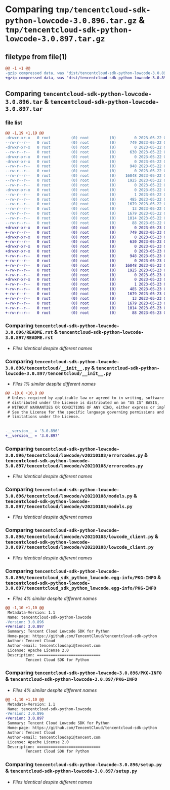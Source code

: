 # Comparing `tmp/tencentcloud-sdk-python-lowcode-3.0.896.tar.gz` & `tmp/tencentcloud-sdk-python-lowcode-3.0.897.tar.gz`

## filetype from file(1)

```diff
@@ -1 +1 @@
-gzip compressed data, was "dist/tencentcloud-sdk-python-lowcode-3.0.896.tar", last modified: Mon May 22 00:26:52 2023, max compression
+gzip compressed data, was "dist/tencentcloud-sdk-python-lowcode-3.0.897.tar", last modified: Tue May 23 02:26:10 2023, max compression
```

## Comparing `tencentcloud-sdk-python-lowcode-3.0.896.tar` & `tencentcloud-sdk-python-lowcode-3.0.897.tar`

### file list

```diff
@@ -1,19 +1,19 @@
-drwxr-xr-x   0 root         (0) root         (0)        0 2023-05-22 00:26:52.000000 tencentcloud-sdk-python-lowcode-3.0.896/
--rw-r--r--   0 root         (0) root         (0)      749 2023-05-22 00:26:52.000000 tencentcloud-sdk-python-lowcode-3.0.896/README.rst
-drwxr-xr-x   0 root         (0) root         (0)        0 2023-05-22 00:26:52.000000 tencentcloud-sdk-python-lowcode-3.0.896/tencentcloud/
--rw-r--r--   0 root         (0) root         (0)      630 2023-05-22 00:26:52.000000 tencentcloud-sdk-python-lowcode-3.0.896/tencentcloud/__init__.py
-drwxr-xr-x   0 root         (0) root         (0)        0 2023-05-22 00:26:52.000000 tencentcloud-sdk-python-lowcode-3.0.896/tencentcloud/lowcode/
-drwxr-xr-x   0 root         (0) root         (0)        0 2023-05-22 00:26:52.000000 tencentcloud-sdk-python-lowcode-3.0.896/tencentcloud/lowcode/v20210108/
--rw-r--r--   0 root         (0) root         (0)      948 2023-05-22 00:26:52.000000 tencentcloud-sdk-python-lowcode-3.0.896/tencentcloud/lowcode/v20210108/errorcodes.py
--rw-r--r--   0 root         (0) root         (0)        0 2023-05-22 00:26:52.000000 tencentcloud-sdk-python-lowcode-3.0.896/tencentcloud/lowcode/v20210108/__init__.py
--rw-r--r--   0 root         (0) root         (0)    16048 2023-05-22 00:26:52.000000 tencentcloud-sdk-python-lowcode-3.0.896/tencentcloud/lowcode/v20210108/models.py
--rw-r--r--   0 root         (0) root         (0)     1925 2023-05-22 00:26:52.000000 tencentcloud-sdk-python-lowcode-3.0.896/tencentcloud/lowcode/v20210108/lowcode_client.py
--rw-r--r--   0 root         (0) root         (0)        0 2023-05-22 00:26:52.000000 tencentcloud-sdk-python-lowcode-3.0.896/tencentcloud/lowcode/__init__.py
-drwxr-xr-x   0 root         (0) root         (0)        0 2023-05-22 00:26:52.000000 tencentcloud-sdk-python-lowcode-3.0.896/tencentcloud_sdk_python_lowcode.egg-info/
--rw-r--r--   0 root         (0) root         (0)        1 2023-05-22 00:26:52.000000 tencentcloud-sdk-python-lowcode-3.0.896/tencentcloud_sdk_python_lowcode.egg-info/dependency_links.txt
--rw-r--r--   0 root         (0) root         (0)      485 2023-05-22 00:26:52.000000 tencentcloud-sdk-python-lowcode-3.0.896/tencentcloud_sdk_python_lowcode.egg-info/SOURCES.txt
--rw-r--r--   0 root         (0) root         (0)     1679 2023-05-22 00:26:52.000000 tencentcloud-sdk-python-lowcode-3.0.896/tencentcloud_sdk_python_lowcode.egg-info/PKG-INFO
--rw-r--r--   0 root         (0) root         (0)       13 2023-05-22 00:26:52.000000 tencentcloud-sdk-python-lowcode-3.0.896/tencentcloud_sdk_python_lowcode.egg-info/top_level.txt
--rw-r--r--   0 root         (0) root         (0)     1679 2023-05-22 00:26:52.000000 tencentcloud-sdk-python-lowcode-3.0.896/PKG-INFO
--rw-r--r--   0 root         (0) root         (0)     1014 2023-05-22 00:26:52.000000 tencentcloud-sdk-python-lowcode-3.0.896/setup.py
--rw-r--r--   0 root         (0) root         (0)       88 2023-05-22 00:26:52.000000 tencentcloud-sdk-python-lowcode-3.0.896/setup.cfg
+drwxr-xr-x   0 root         (0) root         (0)        0 2023-05-23 02:26:10.000000 tencentcloud-sdk-python-lowcode-3.0.897/
+-rw-r--r--   0 root         (0) root         (0)      749 2023-05-23 02:26:10.000000 tencentcloud-sdk-python-lowcode-3.0.897/README.rst
+drwxr-xr-x   0 root         (0) root         (0)        0 2023-05-23 02:26:10.000000 tencentcloud-sdk-python-lowcode-3.0.897/tencentcloud/
+-rw-r--r--   0 root         (0) root         (0)      630 2023-05-23 02:26:10.000000 tencentcloud-sdk-python-lowcode-3.0.897/tencentcloud/__init__.py
+drwxr-xr-x   0 root         (0) root         (0)        0 2023-05-23 02:26:10.000000 tencentcloud-sdk-python-lowcode-3.0.897/tencentcloud/lowcode/
+drwxr-xr-x   0 root         (0) root         (0)        0 2023-05-23 02:26:10.000000 tencentcloud-sdk-python-lowcode-3.0.897/tencentcloud/lowcode/v20210108/
+-rw-r--r--   0 root         (0) root         (0)      948 2023-05-23 02:26:10.000000 tencentcloud-sdk-python-lowcode-3.0.897/tencentcloud/lowcode/v20210108/errorcodes.py
+-rw-r--r--   0 root         (0) root         (0)        0 2023-05-23 02:26:10.000000 tencentcloud-sdk-python-lowcode-3.0.897/tencentcloud/lowcode/v20210108/__init__.py
+-rw-r--r--   0 root         (0) root         (0)    16048 2023-05-23 02:26:10.000000 tencentcloud-sdk-python-lowcode-3.0.897/tencentcloud/lowcode/v20210108/models.py
+-rw-r--r--   0 root         (0) root         (0)     1925 2023-05-23 02:26:10.000000 tencentcloud-sdk-python-lowcode-3.0.897/tencentcloud/lowcode/v20210108/lowcode_client.py
+-rw-r--r--   0 root         (0) root         (0)        0 2023-05-23 02:26:10.000000 tencentcloud-sdk-python-lowcode-3.0.897/tencentcloud/lowcode/__init__.py
+drwxr-xr-x   0 root         (0) root         (0)        0 2023-05-23 02:26:10.000000 tencentcloud-sdk-python-lowcode-3.0.897/tencentcloud_sdk_python_lowcode.egg-info/
+-rw-r--r--   0 root         (0) root         (0)        1 2023-05-23 02:26:10.000000 tencentcloud-sdk-python-lowcode-3.0.897/tencentcloud_sdk_python_lowcode.egg-info/dependency_links.txt
+-rw-r--r--   0 root         (0) root         (0)      485 2023-05-23 02:26:10.000000 tencentcloud-sdk-python-lowcode-3.0.897/tencentcloud_sdk_python_lowcode.egg-info/SOURCES.txt
+-rw-r--r--   0 root         (0) root         (0)     1679 2023-05-23 02:26:10.000000 tencentcloud-sdk-python-lowcode-3.0.897/tencentcloud_sdk_python_lowcode.egg-info/PKG-INFO
+-rw-r--r--   0 root         (0) root         (0)       13 2023-05-23 02:26:10.000000 tencentcloud-sdk-python-lowcode-3.0.897/tencentcloud_sdk_python_lowcode.egg-info/top_level.txt
+-rw-r--r--   0 root         (0) root         (0)     1679 2023-05-23 02:26:10.000000 tencentcloud-sdk-python-lowcode-3.0.897/PKG-INFO
+-rw-r--r--   0 root         (0) root         (0)     1014 2023-05-23 02:26:10.000000 tencentcloud-sdk-python-lowcode-3.0.897/setup.py
+-rw-r--r--   0 root         (0) root         (0)       88 2023-05-23 02:26:10.000000 tencentcloud-sdk-python-lowcode-3.0.897/setup.cfg
```

### Comparing `tencentcloud-sdk-python-lowcode-3.0.896/README.rst` & `tencentcloud-sdk-python-lowcode-3.0.897/README.rst`

 * *Files identical despite different names*

### Comparing `tencentcloud-sdk-python-lowcode-3.0.896/tencentcloud/__init__.py` & `tencentcloud-sdk-python-lowcode-3.0.897/tencentcloud/__init__.py`

 * *Files 1% similar despite different names*

```diff
@@ -10,8 +10,8 @@
 # Unless required by applicable law or agreed to in writing, software
 # distributed under the License is distributed on an "AS IS" BASIS,
 # WITHOUT WARRANTIES OR CONDITIONS OF ANY KIND, either express or implied.
 # See the License for the specific language governing permissions and
 # limitations under the License.
 
 
-__version__ = '3.0.896'
+__version__ = '3.0.897'
```

### Comparing `tencentcloud-sdk-python-lowcode-3.0.896/tencentcloud/lowcode/v20210108/errorcodes.py` & `tencentcloud-sdk-python-lowcode-3.0.897/tencentcloud/lowcode/v20210108/errorcodes.py`

 * *Files identical despite different names*

### Comparing `tencentcloud-sdk-python-lowcode-3.0.896/tencentcloud/lowcode/v20210108/models.py` & `tencentcloud-sdk-python-lowcode-3.0.897/tencentcloud/lowcode/v20210108/models.py`

 * *Files identical despite different names*

### Comparing `tencentcloud-sdk-python-lowcode-3.0.896/tencentcloud/lowcode/v20210108/lowcode_client.py` & `tencentcloud-sdk-python-lowcode-3.0.897/tencentcloud/lowcode/v20210108/lowcode_client.py`

 * *Files identical despite different names*

### Comparing `tencentcloud-sdk-python-lowcode-3.0.896/tencentcloud_sdk_python_lowcode.egg-info/PKG-INFO` & `tencentcloud-sdk-python-lowcode-3.0.897/tencentcloud_sdk_python_lowcode.egg-info/PKG-INFO`

 * *Files 4% similar despite different names*

```diff
@@ -1,10 +1,10 @@
 Metadata-Version: 1.1
 Name: tencentcloud-sdk-python-lowcode
-Version: 3.0.896
+Version: 3.0.897
 Summary: Tencent Cloud Lowcode SDK for Python
 Home-page: https://github.com/TencentCloud/tencentcloud-sdk-python
 Author: Tencent Cloud
 Author-email: tencentcloudapi@tencent.com
 License: Apache License 2.0
 Description: ============================
         Tencent Cloud SDK for Python
```

### Comparing `tencentcloud-sdk-python-lowcode-3.0.896/PKG-INFO` & `tencentcloud-sdk-python-lowcode-3.0.897/PKG-INFO`

 * *Files 4% similar despite different names*

```diff
@@ -1,10 +1,10 @@
 Metadata-Version: 1.1
 Name: tencentcloud-sdk-python-lowcode
-Version: 3.0.896
+Version: 3.0.897
 Summary: Tencent Cloud Lowcode SDK for Python
 Home-page: https://github.com/TencentCloud/tencentcloud-sdk-python
 Author: Tencent Cloud
 Author-email: tencentcloudapi@tencent.com
 License: Apache License 2.0
 Description: ============================
         Tencent Cloud SDK for Python
```

### Comparing `tencentcloud-sdk-python-lowcode-3.0.896/setup.py` & `tencentcloud-sdk-python-lowcode-3.0.897/setup.py`

 * *Files identical despite different names*

